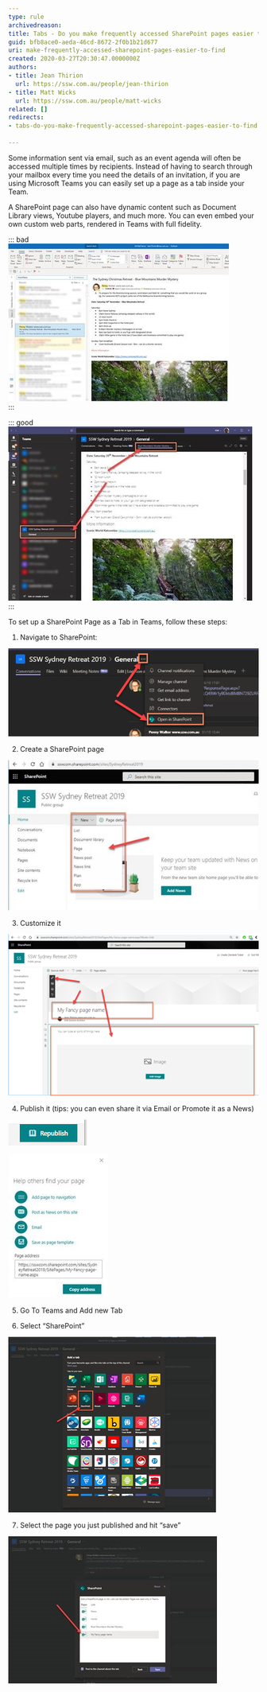 ```yaml
---
type: rule
archivedreason: 
title: Tabs - Do you make frequently accessed SharePoint pages easier to find?
guid: bfb8ace0-aeda-46cd-8672-2f0b1b21d677
uri: make-frequently-accessed-sharepoint-pages-easier-to-find
created: 2020-03-27T20:30:47.0000000Z
authors:
- title: Jean Thirion
  url: https://ssw.com.au/people/jean-thirion
- title: Matt Wicks
  url: https://ssw.com.au/people/matt-wicks
related: []
redirects:
- tabs-do-you-make-frequently-accessed-sharepoint-pages-easier-to-find

---
```


Some information sent via email, such as an event agenda will often be accessed multiple times by recipients. Instead of having to search through your mailbox every time you need the details of an invitation, if you are using Microsoft Teams you can easily set up a page as a tab inside your Team.

<!--endintro-->

A SharePoint page can also have dynamic content such as Document Library views, Youtube players, and much more. You can even embed your own custom web parts, rendered in Teams with full fidelity.


::: bad  
![Bad Example: Details sent via Email](/rules/make-frequently-accessed-sharepoint-pages-easier-to-find/details-sent-bad.jpg)  
:::


::: good  
![Good Example: Details set as a SharePoint page, visible in a Team’s tab](/rules/make-frequently-accessed-sharepoint-pages-easier-to-find/details-sent-good.jpg)  
:::

To set up a SharePoint Page as a Tab in Teams, follow these steps:

1. Navigate to SharePoint:

![Figure: Navigating to SharePoint from Teams](/rules/make-frequently-accessed-sharepoint-pages-easier-to-find/navigate-to-sharepoint-from-teams.png)  

2. Create a SharePoint page

![Figure: adding a new SharePoint page](/rules/make-frequently-accessed-sharepoint-pages-easier-to-find/adding-sharepoint-page.jpg)  

3. Customize it

![Figure: Customizing the page using the different controls](/rules/make-frequently-accessed-sharepoint-pages-easier-to-find/customizing-sharepoint-page.png)  

4. Publish it (tips: you can even share it via Email or Promote it as a News)

![Figure: Publishing the page](/rules/make-frequently-accessed-sharepoint-pages-easier-to-find/publishing-sharepoint-page.png)  

![Figure: several options available once the page is published](/rules/make-frequently-accessed-sharepoint-pages-easier-to-find/options-avaialble-sharepoint-page.jpg)  

5. Go To Teams and Add new Tab

6. Select “SharePoint”

![Figure: Adding the page as a tab in Teams](/rules/make-frequently-accessed-sharepoint-pages-easier-to-find/adding-sharepoint-page-as-a-tab-in-teams.png)  

7. Select the page you just published and hit “save”

![Figure: picking the page from the menu](/rules/make-frequently-accessed-sharepoint-pages-easier-to-find/picking-sahrepoint-page-from-menu.jpg)

